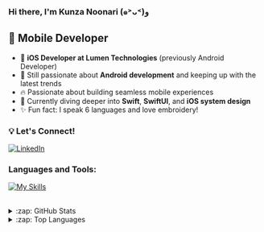 ### Hi there, I'm Kunza Noonari (๑˃ᴗ˂)ﻭ

## 🚀 Mobile Developer  

- 📱 **iOS Developer at Lumen Technologies** (previously Android Developer)
- 💙 Still passionate about **Android development** and keeping up with the latest trends
- 🔥 Passionate about building seamless mobile experiences
- 🌱 Currently diving deeper into **Swift**, **SwiftUI**, and **iOS system design**
- ✨ Fun fact: I speak 6 languages and love embroidery! 

### 💡 Let's Connect!
[![LinkedIn](https://img.shields.io/badge/LinkedIn-Kunza-blue?style=flat-square&logo=linkedin)](https://www.linkedin.com/in/kunza-future-software-engr/)



### Languages and Tools:

[![My Skills](https://skillicons.dev/icons?i=swift,kotlin,java,jenkins,js,dart,gradle,github,selenium,flutter,react,figma,androidstudio,vscode,idea)](https://skillicons.dev)
<br />
<br />

<details>
  <summary>:zap: GitHub Stats</summary>
  
  <img align="left" alt="kunza-n's GitHub Stats" src="https://github-readme-stats.vercel.app/api?username=kunza-n&theme=radical&show_icons=true" />
</details>
  
  <details>
<summary>:zap: Top Languages</summary>

  <img align="left" alt="kunza-n's Top Languages" src="https://github-readme-stats.vercel.app/api/top-langs/?username=kunza-n&theme=radical" />
</details>


[linkedin]: https://www.linkedin.com/in/kunza-future-software-engr/
